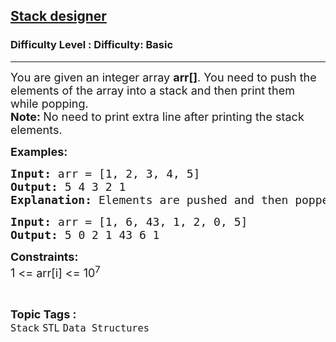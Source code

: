 <h2><a href="https://www.geeksforgeeks.org/problems/stack-designer/1?page=1&category=Stack&status=unsolved&sortBy=accuracy">Stack designer</a></h2><h3>Difficulty Level : Difficulty: Basic</h3><hr><div class="problems_problem_content__Xm_eO"><p><span style="font-size: 18px;">You are given an integer array <strong>arr[]</strong>. You need to push the elements of the array into a stack and then print them while popping.<br><strong>Note:&nbsp;</strong>No need to print extra line after printing the stack elements.<br></span></p>
<p><strong><span style="font-size: 18px;">Examples:</span></strong><span style="font-size: 18px;"><strong> </strong></span></p>
<pre><span style="font-size: 18px;"><strong>Input: </strong>arr = [1, 2, 3, 4, 5]
<strong>Output: </strong>5 4 3 2 1<br><strong>Explanation: </strong>Elements are pushed and then popped from the top of the stack in the order 5, 4, 3, 2, 1.<br></span></pre>
<pre><span style="font-size: 18px;"><strong>Input:</strong> </span><span style="font-size: 18px;">arr = [1, 6, 43, 1, 2, 0, 5]</span>
<span style="font-size: 18px;"><strong>Output:</strong> </span><span style="font-size: 18px;">5 0 2 1 43 6 1</span></pre>
<p><strong><span style="font-size: 18px;">Constraints:</span></strong><br><span style="font-size: 18px;">1 &lt;= arr[i] &lt;= 10<sup>7</sup></span></p></div><br><p><span style=font-size:18px><strong>Topic Tags : </strong><br><code>Stack</code>&nbsp;<code>STL</code>&nbsp;<code>Data Structures</code>&nbsp;